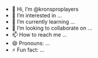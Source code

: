- 👋 Hi, I’m @kronsproplayers
- 👀 I’m interested in ...
- 🌱 I’m currently learning ...
- 💞️ I’m looking to collaborate on ...
- 📫 How to reach me ...
- 😄 Pronouns: ...
- ⚡ Fun fact: ...

<!---
kronsproplayers/kronsproplayers is a ✨ special ✨ repository because its `README.md` (this file) appears on your GitHub profile.
You can click the Preview link to take a look at your changes.
--->
